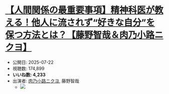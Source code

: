 # [【人間関係の最重要事項】精神科医が教える！他人に流されず“好きな自分”を保つ方法とは？【藤野智哉＆肉乃小路ニクヨ】](https://www.youtube.com/watch?v=W76wF7DnppE)
-   公開日: 2025-07-22
-   視聴数: 174,899
-   **いいね数: 4,233**
-   出演者: [肉乃小路ニクヨ](/rehacq_fan/people/肉乃小路ニクヨ "wikilink"), 藤野智哉
    - [![](https://img.youtube.com/vi/W76wF7DnppE/hqdefault.jpg)](https://www.youtube.com/watch?v=W76wF7DnppE)
